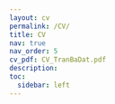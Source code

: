 ```yaml
---
layout: cv
permalink: /CV/
title: CV
nav: true
nav_order: 5
cv_pdf: CV_TranBaDat.pdf
description: 
toc:
  sidebar: left
---
```

